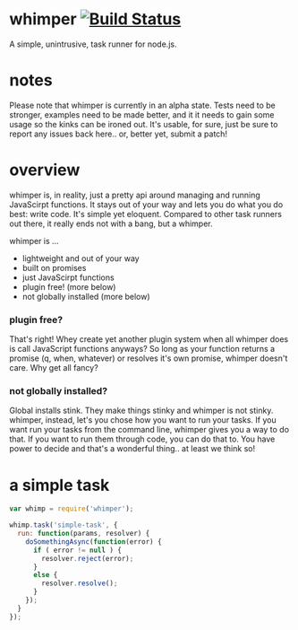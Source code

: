 # whimper [![Build Status][travis-image]][travis-url]
A simple, unintrusive, task runner for node.js.

[travis-url]: https://travis-ci.org/jaylach/whimper
[travis-image]: https://travis-ci.org/jaylach/whimper.png?branch=master

# notes
Please note that whimper is currently in an alpha state. Tests need to be stronger, examples need to be made better, and it
it needs to gain some usage so the kinks can be ironed out. It's usable, for sure, just be sure to report any issues back 
here.. or, better yet, submit a patch!

# overview
whimper is, in reality, just a pretty api around managing and running JavaScirpt functions. It stays out of your way and 
lets you do what you do best: write code. It's simple yet eloquent. Compared to other task runners out there, it really
ends not with a bang, but a whimper.

whimper is ...
- lightweight and out of your way
- built on promises
- just JavaScirpt functions
- plugin free! (more below)
- not globally installed (more below)

### plugin free?
That's right! Whey create yet another plugin system when all whimper does is call JavaScript functions anyways? So long as 
your function returns a promise (q, when, whatever) or resolves it's own promise, whimper doesn't care. Why get all fancy?

### not globally installed?
Global installs stink. They make things stinky and whimper is not stinky. whimper, instead, let's you chose how you want to
run your tasks. If you want run your tasks from the command line, whimper gives you a way to do that. If you want to run 
them through code, you can do that to. You have power to decide and that's a wonderful thing.. at least we think so!

# a simple task
```javascript
var whimp = require('whimper');

whimp.task('simple-task', {
  run: function(params, resolver) {
    doSomethingAsync(function(error) {
      if ( error != null ) {
        resolver.reject(error);
      }
      else {
        resolver.resolve();
      }
    });
  }
});
```

